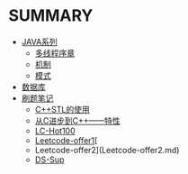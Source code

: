 # SUMMARY
* [JAVA系列](JAVAnote.md)
  * [多线程序章](序章md.md)
  * [机制](机制.md)
  * [模式](模式.md)
* [数据库](db.md)
* [刷题笔记](调试圣经.md)
  * [C++STL的使用](C++STL的使用.md)
  * [从C进步到C++——特性](从C进步到C++——特性.md)
  * [LC-Hot100](LC-Hot100.md)
  * [Leetcode-offer1](Leetcode-offer1.md)[
  * Leetcode-offer2](Leetcode-offer2.md)
  * [DS-Sup](DS-Sup.md)